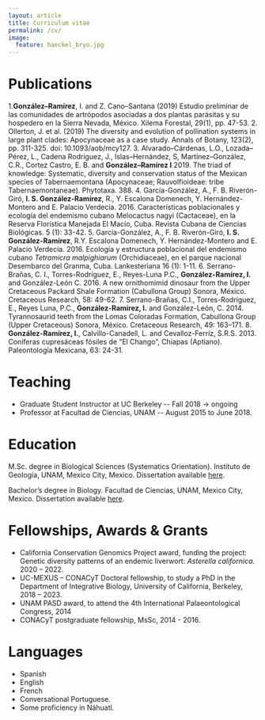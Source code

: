 ```yaml
---
layout: article
title: Curriculum vitae
permalink: /cv/
image:
  feature: haeckel_bryo.jpg
---
```


# Publications
1.**González–Ramírez**, I. and Z. Cano–Santana (2019) Estudio preliminar de las comunidades de artrópodos asociadas a dos
plantas parásitas y su hospedero en la Sierra Nevada, México. Xilema Forestal, 29(1), pp. 47-53.
2. Ollerton, J. et al. (2019) The diversity and evolution of pollination systems in large plant clades: Apocynaceae as a case
study. Annals of Botany, 123(2), pp. 311-325. doi: 10.1093/aob/mcy127.
3. Alvarado–Cárdenas, L.O., Lozada–Pérez, L., Cadena Rodriguez, J., Islas–Hernández, S, Martínez–González, C.R., Cortez Castro, E. B. and **González–Ramírez I** 2019. The triad of knowledge: Systematic, diversity and conservation status of the Mexican species of Tabernaemontana (Apocynaceae; Rauvolfioideae: tribe Tabernaemontaneae). Phytotaxa. 388.
4. García-González, A., F. B. Riverón-Giró, **I. S. González-Ramírez**, R., Y. Escalona Domenech, Y. Hernández-Montero and E. Palacio Verdecia. 2016. Características poblacionales y ecología del endemismo cubano Melocactus nagyi (Cactaceae), en la Reserva Florística Manejada El Macío, Cuba. Revista Cubana de Ciencias Biológicas. 5 (1): 33-42.
5. García-González, A., F. B. Riverón-Giró, **I. S. González-Ramírez**, R.Y. Escalona Domenech, Y. Hernández-Montero and E. Palacio Verdecia. 2016. Ecología y estructura poblacional del endemismo cubano *Tetramicra malpighiarum* (Orchidiaceae), en el parque nacional Desembarco del Granma, Cuba. Lankesteriana 16 (1): 1-11.
6. Serrano-Brañas, C. I., Torres-Rodríguez, E., Reyes-Luna P.C., **González-Ramírez, I.** and González-León C. 2016. A new
 ornithomimid dinosaur from the Upper Cretaceous Packard Shale Formation (Cabullona Group) Sonora, México.
 Cretaceous Research, 58: 49-62.
7. Serrano-Brañas, C.I., Torres-Rodríguez, E., Reyes Luna, P.C., **González-Ramírez, I.** and González-León, C. 2014. Tyrannosaurid teeth from the Lomas Coloradas Formation, Cabullona Group (Upper Cretaceous) Sonora, México. Cretaceous Research, 49: 163–171.
8. **González-Ramírez, I.**, Calvillo-Canadell, L. and Cevalloz-Ferríz, S.R.S. 2013. Coníferas cupresáceas fósiles de “El Chango”, Chiapas (Aptiano). Paleontología Mexicana, 63: 24-31.

# Teaching
- Graduate Student Instructor at UC Berkeley -- Fall 2018 -> ongoing
- Professor at Facultad de Ciencias, UNAM -- August 2015 to June 2018. 

# Education
M.Sc. degree in Biological Sciences (Systematics Orientation).
Instituto de Geología, UNAM, Mexico City, Mexico. Dissertation available [here](http://oreon.dgbiblio.unam.mx/F/I8UUDIVYUYAVQ7K1IS6AL2Y7PDIMC8PI281S1UIL6AKTRDRC5R-47705?func=full-set-set&set_number=031093&set_entry=000001&format=999).

Bachelor’s degree in Biology.
Facultad de Ciencias, UNAM, Mexico City, Mexico. Dissertation available [here](http://oreon.dgbiblio.unam.mx/F/I8UUDIVYUYAVQ7K1IS6AL2Y7PDIMC8PI281S1UIL6AKTRDRC5R-47708?func=full-set-set&set_number=031093&set_entry=000002&format=999).

# Fellowships, Awards & Grants
* California Conservation Genomics Project award, funding the project: Genetic diversity patterns of an endemic liverwort: *Asterella californica*. 2020 – 2022.
* UC-MEXUS – CONACyT Doctoral fellowship, to study a PhD in the Department of Integrative Biology, University of
California, Berkeley, 2018 – 2023.
* UNAM PASD award, to attend the 4th International Palaeontological Congress, 2014
* CONACyT postgraduate fellowship, MsSc, 2014 - 2016.

# Languages
* Spanish 
* English 
* French 
* Conversational Portuguese.
* Some proficiency in Náhuatl.
